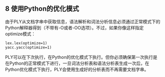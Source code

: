 ## 8 使用Python的优化模式

由于PLY从文档字串中获取信息，语法解析和词法分析信息必须通过正常模式下的Python解释器得到（不带有-O或者-OO选项）。不过，如果你像这样指定optimize模式：

```
lex.lex(optimize=1)
yacc.yacc(optimize=1)
```

PLY可以在下次执行，在Python的优化模式下执行。但你必须确保第一次执行是在Python的正常模式下进行，一旦词法分析表和语法分析表生成一次后，在Python优化模式下执行，PLY会使用生成好的分析表而不再需要文档字串。
